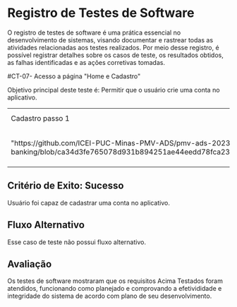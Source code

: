 # Registro de Testes de Software

O registro de testes de software é uma prática essencial no desenvolvimento de sistemas, visando documentar e rastrear todas as atividades relacionadas aos testes realizados. Por meio desse registro, é possível registrar detalhes sobre os casos de teste, os resultados obtidos, as falhas identificadas e as ações corretivas tomadas.

#CT-07- Acesso a página "Home e Cadastro"

<tr>Objetivo principal deste teste é: Permitir que o usuário crie uma conta no aplicativo.</tr>

<table>
  <tr>
    <td>Cadastro passo 1</td>
    <td>Cadastro passo 2</td>
    <td>Cadastro passo 3</td>
  </tr>
  <tr>
    <td> "https://github.com/ICEI-PUC-Minas-PMV-ADS/pmv-ads-2023-2-e4-proj-infra-t6-puc-banking/blob/ca34d3fe765078d931b894251ae44eedd78fca23/docs/img/RealizandoCadastro.jpeg"></td>
    <td>"https://github.com/ICEI-PUC-Minas-PMV-ADS/pmv-ads-2023-2-e4-proj-infra-t6-puc-banking/blob/ca34d3fe765078d931b894251ae44eedd78fca23/docs/img/Senhas.jpeg"</td>
    <td> width="200" align="center" height="200" rowspan="3"><src="https://github.com/ICEI-PUC-Minas-PMV-ADS/pmv-ads-2023-2-e4-proj-infra-t6-puc-banking/blob/ca34d3fe765078d931b894251ae44eedd78fca23/docs/img/FimCadastro.jpeg"</td>
  </tr>
</table>

## Critério de Exito: Sucesso 

Usuário foi capaz de cadastrar uma conta no aplicativo.

## Fluxo Alternativo

Esse caso de teste não possui fluxo alternativo. 

## Avaliação

Os testes de software mostraram que os requisitos Acima Testados foram atendidos, funcionando como planejado e comprovando a efetivididade e integridade do sistema de acordo com plano de seu desenvolvimento.

